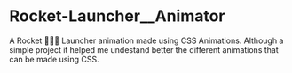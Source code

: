 # Rocket-Launcher__Animator
A Rocket 🚀🚀🚀 Launcher animation made using CSS Animations. Although a simple project it helped me undestand better the different animations that can be made using CSS.

